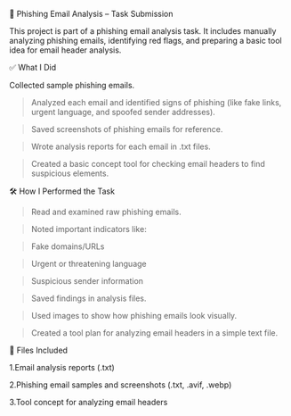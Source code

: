 📄 Phishing Email Analysis – Task Submission

This project is part of a phishing email analysis task. It includes manually analyzing phishing emails, identifying red flags, and preparing a basic tool idea for email header analysis.

✅ What I Did

Collected sample phishing emails.

> Analyzed each email and identified signs of phishing (like fake links, urgent language, and spoofed sender addresses).

> Saved screenshots of phishing emails for reference.

> Wrote analysis reports for each email in .txt files.

> Created a basic concept tool for checking email headers to find suspicious elements.

🛠️ How I Performed the Task

> Read and examined raw phishing emails.

> Noted important indicators like:

> Fake domains/URLs

> Urgent or threatening language

> Suspicious sender information

> Saved findings in analysis files.

> Used images to show how phishing emails look visually.

> Created a tool plan for analyzing email headers in a simple text file.

📁 Files Included

1.Email analysis reports (.txt)

2.Phishing email samples and screenshots (.txt, .avif, .webp)

3.Tool concept for analyzing email headers

